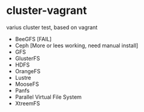 cluster-vagrant
===============

varius cluster test, based on vagrant

 * BeeGFS [FAIL]
 * Ceph [More or lees working, need manual install]
 * GFS  
 * GlusterFS 
 * HDFS 
 * OrangeFS 
 * Lustre
 * MooseFS 
 * Panfs 
 * Parallel Virtual File System 
 * XtreemFS
